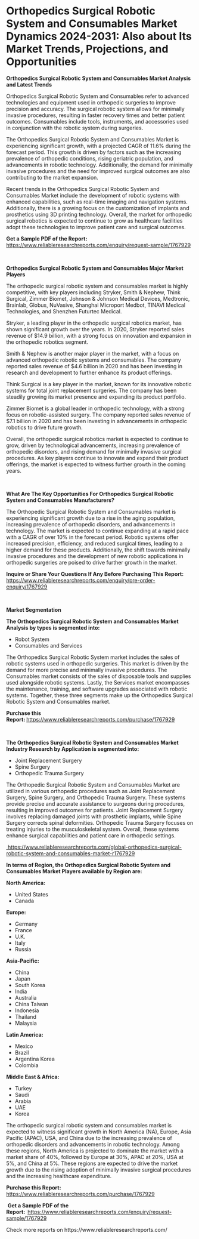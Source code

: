 <p><h1>Orthopedics Surgical Robotic System and Consumables Market Dynamics 2024-2031: Also about Its Market Trends, Projections, and Opportunities</h1></p><p><strong>Orthopedics Surgical Robotic System and Consumables Market Analysis and Latest Trends</strong></p>
<p><p>Orthopedics Surgical Robotic System and Consumables refer to advanced technologies and equipment used in orthopedic surgeries to improve precision and accuracy. The surgical robotic system allows for minimally invasive procedures, resulting in faster recovery times and better patient outcomes. Consumables include tools, instruments, and accessories used in conjunction with the robotic system during surgeries.</p><p>The Orthopedics Surgical Robotic System and Consumables Market is experiencing significant growth, with a projected CAGR of 11.6% during the forecast period. This growth is driven by factors such as the increasing prevalence of orthopedic conditions, rising geriatric population, and advancements in robotic technology. Additionally, the demand for minimally invasive procedures and the need for improved surgical outcomes are also contributing to the market expansion.</p><p>Recent trends in the Orthopedics Surgical Robotic System and Consumables Market include the development of robotic systems with enhanced capabilities, such as real-time imaging and navigation systems. Additionally, there is a growing focus on the customization of implants and prosthetics using 3D printing technology. Overall, the market for orthopedic surgical robotics is expected to continue to grow as healthcare facilities adopt these technologies to improve patient care and surgical outcomes.</p></p>
<p><strong>Get a Sample PDF of the Report:&nbsp;</strong> <a href="https://www.reliableresearchreports.com/enquiry/request-sample/1767929">https://www.reliableresearchreports.com/enquiry/request-sample/1767929</a></p>
<p>&nbsp;</p>
<p><strong>Orthopedics Surgical Robotic System and Consumables Major Market Players</strong></p>
<p><p>The orthopedic surgical robotic system and consumables market is highly competitive, with key players including Stryker, Smith & Nephew, Think Surgical, Zimmer Biomet, Johnson & Johnson Medical Devices, Medtronic, Brainlab, Globus, NuVasive, Shanghai Microport Medbot, TINAVI Medical Technologies, and Shenzhen Futurtec Medical.</p><p>Stryker, a leading player in the orthopedic surgical robotics market, has shown significant growth over the years. In 2020, Stryker reported sales revenue of $14.9 billion, with a strong focus on innovation and expansion in the orthopedic robotics segment.</p><p>Smith & Nephew is another major player in the market, with a focus on advanced orthopedic robotic systems and consumables. The company reported sales revenue of $4.6 billion in 2020 and has been investing in research and development to further enhance its product offerings.</p><p>Think Surgical is a key player in the market, known for its innovative robotic systems for total joint replacement surgeries. The company has been steadily growing its market presence and expanding its product portfolio.</p><p>Zimmer Biomet is a global leader in orthopedic technology, with a strong focus on robotic-assisted surgery. The company reported sales revenue of $7.1 billion in 2020 and has been investing in advancements in orthopedic robotics to drive future growth.</p><p>Overall, the orthopedic surgical robotics market is expected to continue to grow, driven by technological advancements, increasing prevalence of orthopedic disorders, and rising demand for minimally invasive surgical procedures. As key players continue to innovate and expand their product offerings, the market is expected to witness further growth in the coming years.</p></p>
<p>&nbsp;</p>
<p><strong>What Are The Key Opportunities For Orthopedics Surgical Robotic System and Consumables Manufacturers?</strong></p>
<p><p>The Orthopedic Surgical Robotic System and Consumables market is experiencing significant growth due to a rise in the aging population, increasing prevalence of orthopedic disorders, and advancements in technology. The market is expected to continue expanding at a rapid pace with a CAGR of over 10% in the forecast period. Robotic systems offer increased precision, efficiency, and reduced surgical times, leading to a higher demand for these products. Additionally, the shift towards minimally invasive procedures and the development of new robotic applications in orthopedic surgeries are poised to drive further growth in the market.</p></p>
<p><strong>Inquire or Share Your Questions If Any Before Purchasing This Report:</strong> <a href="https://www.reliableresearchreports.com/enquiry/pre-order-enquiry/1767929">https://www.reliableresearchreports.com/enquiry/pre-order-enquiry/1767929</a></p>
<p>&nbsp;</p>
<p><strong>Market Segmentation</strong></p>
<p><strong>The Orthopedics Surgical Robotic System and Consumables Market Analysis by types is segmented into:</strong></p>
<p><ul><li>Robot System</li><li>Consumables and Services</li></ul></p>
<p><p>The Orthopedics Surgical Robotic System market includes the sales of robotic systems used in orthopedic surgeries. This market is driven by the demand for more precise and minimally invasive procedures. The Consumables market consists of the sales of disposable tools and supplies used alongside robotic systems. Lastly, the Services market encompasses the maintenance, training, and software upgrades associated with robotic systems. Together, these three segments make up the Orthopedics Surgical Robotic System and Consumables market.</p></p>
<p><strong>Purchase this Report:&nbsp;</strong><a href="https://www.reliableresearchreports.com/purchase/1767929">https://www.reliableresearchreports.com/purchase/1767929</a></p>
<p>&nbsp;</p>
<p><strong>The Orthopedics Surgical Robotic System and Consumables Market Industry Research by Application is segmented into:</strong></p>
<p><ul><li>Joint Replacement Surgery</li><li>Spine Surgery</li><li>Orthopedic Trauma Surgery</li></ul></p>
<p><p>The Orthopedic Surgical Robotic System and Consumables Market are utilized in various orthopedic procedures such as Joint Replacement Surgery, Spine Surgery, and Orthopedic Trauma Surgery. These systems provide precise and accurate assistance to surgeons during procedures, resulting in improved outcomes for patients. Joint Replacement Surgery involves replacing damaged joints with prosthetic implants, while Spine Surgery corrects spinal deformities. Orthopedic Trauma Surgery focuses on treating injuries to the musculoskeletal system. Overall, these systems enhance surgical capabilities and patient care in orthopedic settings.</p></p>
<p><a href="https://www.reliableresearchreports.com/global-orthopedics-surgical-robotic-system-and-consumables-market-r1767929">&nbsp;https://www.reliableresearchreports.com/global-orthopedics-surgical-robotic-system-and-consumables-market-r1767929</a></p>
<p><strong>In terms of Region, the Orthopedics Surgical Robotic System and Consumables Market Players available by Region are:</strong></p>
<p>
    <p> <strong> North America: </strong>
        <ul>
            <li>United States</li>
            <li>Canada</li>
        </ul>
        </p> 
    <p> <strong> Europe: </strong>
        <ul>
            <li>Germany</li>
            <li>France</li>
            <li>U.K.</li>
            <li>Italy</li>
            <li>Russia</li>
        </ul>
        </p> 
    <p> <strong> Asia-Pacific: </strong>
        <ul>
            <li>China</li>
            <li>Japan</li>
            <li>South Korea</li>
            <li>India</li>
            <li>Australia</li>
            <li>China Taiwan</li>
            <li>Indonesia</li>
            <li>Thailand</li>
            <li>Malaysia</li>
        </ul>
        </p> 
    <p> <strong> Latin America: </strong>
        <ul>
            <li>Mexico</li>
            <li>Brazil</li>
            <li>Argentina Korea</li>
            <li>Colombia</li>
        </ul>
        </p> 
    <p> <strong> Middle East & Africa: </strong>
        <ul>
            <li>Turkey</li>
            <li>Saudi</li>
            <li>Arabia</li>
            <li>UAE</li>
            <li>Korea</li>
        </ul>
    </p>
    </p>
<p><p>The orthopedic surgical robotic system and consumables market is expected to witness significant growth in North America (NA), Europe, Asia Pacific (APAC), USA, and China due to the increasing prevalence of orthopedic disorders and advancements in robotic technology. Among these regions, North America is projected to dominate the market with a market share of 40%, followed by Europe at 30%, APAC at 20%, USA at 5%, and China at 5%. These regions are expected to drive the market growth due to the rising adoption of minimally invasive surgical procedures and the increasing healthcare expenditure.</p></p>
<p><strong>Purchase this Report: </strong><a href="https://www.reliableresearchreports.com/purchase/1767929">https://www.reliableresearchreports.com/purchase/1767929</a></p>
<p>&nbsp;<strong>Get a Sample PDF of the Report:&nbsp;&nbsp;</strong><a href="https://www.reliableresearchreports.com/enquiry/request-sample/1767929">https://www.reliableresearchreports.com/enquiry/request-sample/1767929</a></p>
<p><strong></strong></p>
<p>Check more reports on https://www.reliableresearchreports.com/</p>